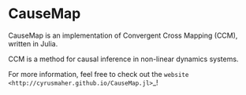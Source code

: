 CauseMap
========
CauseMap is an implementation of Convergent Cross Mapping (CCM), written in Julia.

CCM is a method for causal inference in non-linear dynamics systems.

For more information, feel free to check out the `website <http://cyrusmaher.github.io/CauseMap.jl>`_!





